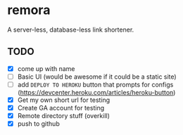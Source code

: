 # remora
A server-less, database-less link shortener.


## TODO
- [x] come up with name
- [ ] Basic UI (would be awesome if it could be a static site)
- [ ] add `DEPLOY TO HEROKU` button that prompts for configs (https://devcenter.heroku.com/articles/heroku-button)
- [x] Get my own short url for testing
- [x] Create GA account for testing
- [x] Remote directory stuff (overkill)
- [x] push to github
